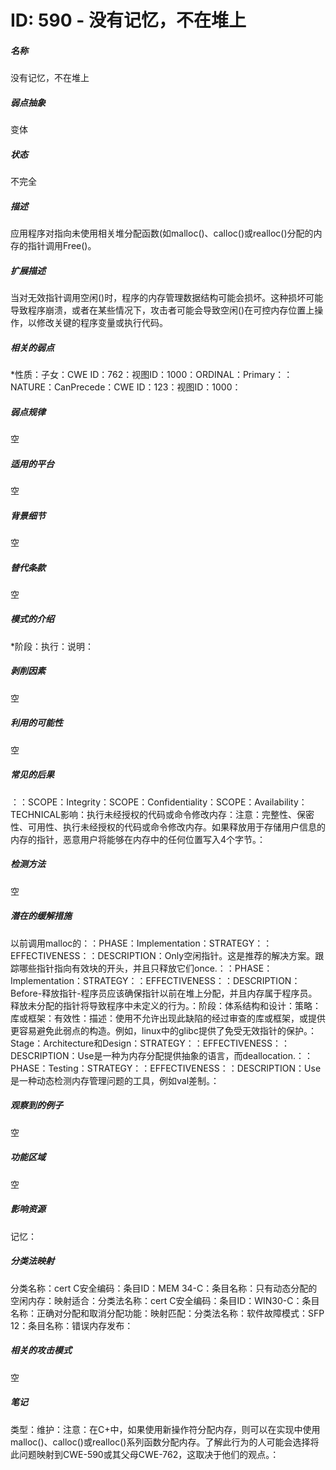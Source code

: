 # ID: 590 - 没有记忆，不在堆上
<h5>名称</h5>没有记忆，不在堆上
<h5>弱点抽象</h5>变体
<h5>状态</h5>不完全
<h5>描述</h5>应用程序对指向未使用相关堆分配函数(如malloc()、calloc()或realloc()分配的内存的指针调用Free()。
<h5>扩展描述</h5>当对无效指针调用空闲()时，程序的内存管理数据结构可能会损坏。这种损坏可能导致程序崩溃，或者在某些情况下，攻击者可能会导致空闲()在可控内存位置上操作，以修改关键的程序变量或执行代码。
<h5>相关的弱点</h5>*性质：子女：CWE ID：762：视图ID：1000：ORDINAL：Primary：：NATURE：CanPrecede：CWE ID：123：视图ID：1000：
<h5>弱点规律</h5>空
<h5>适用的平台</h5>空
<h5>背景细节</h5>空
<h5>替代条款</h5>空
<h5>模式的介绍</h5>*阶段：执行：说明：
<h5>剥削因素</h5>空
<h5>利用的可能性</h5>空
<h5>常见的后果</h5>：：SCOPE：Integrity：SCOPE：Confidentiality：SCOPE：Availability：TECHNICAL影响：执行未经授权的代码或命令修改内存：注意：完整性、保密性、可用性、执行未经授权的代码或命令修改内存。如果释放用于存储用户信息的内存的指针，恶意用户将能够在内存中的任何位置写入4个字节。：
<h5>检测方法</h5>空
<h5>潜在的缓解措施</h5>以前调用malloc的：：PHASE：Implementation：STRATEGY：：EFFECTIVENESS：：DESCRIPTION：Only空闲指针。这是推荐的解决方案。跟踪哪些指针指向有效块的开头，并且只释放它们once.：：PHASE：Implementation：STRATEGY：：EFFECTIVENESS：：DESCRIPTION：Before-释放指针-程序员应该确保指针以前在堆上分配，并且内存属于程序员。释放未分配的指针将导致程序中未定义的行为。：阶段：体系结构和设计：策略：库或框架：有效性：描述：使用不允许出现此缺陷的经过审查的库或框架，或提供更容易避免此弱点的构造。例如，linux中的glibc提供了免受无效指针的保护。：Stage：Architecture和Design：STRATEGY：：EFFECTIVENESS：：DESCRIPTION：Use是一种为内存分配提供抽象的语言，而deallocation.：：PHASE：Testing：STRATEGY：：EFFECTIVENESS：：DESCRIPTION：Use是一种动态检测内存管理问题的工具，例如val差制。：
<h5>观察到的例子</h5>空
<h5>功能区域</h5>空
<h5>影响资源</h5>记忆：
<h5>分类法映射</h5>分类名称：cert C安全编码：条目ID：MEM 34-C：条目名称：只有动态分配的空闲内存：映射适合：分类法名称：cert C安全编码：条目ID：WIN30-C：条目名称：正确对分配和取消分配功能：映射匹配：分类法名称：软件故障模式：SFP 12：条目名称：错误内存发布：
<h5>相关的攻击模式</h5>空
<h5>笔记</h5>类型：维护：注意：在C+中，如果使用新操作符分配内存，则可以在实现中使用malloc()、calloc()或realloc()系列函数分配内存。了解此行为的人可能会选择将此问题映射到CWE-590或其父母CWE-762，这取决于他们的观点。：

